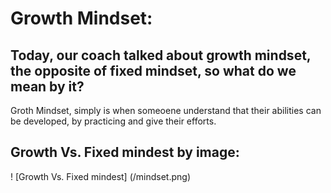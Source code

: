 # Growth Mindset:
## Today, our coach  talked about growth mindset, the opposite of fixed mindset, so what do we mean by it?
Groth Mindset, simply is when someoene understand that their abilities can be developed, by practicing and give their efforts.

## Growth Vs. Fixed mindest by image:

! [Growth Vs. Fixed mindest] (/mindset.png)
